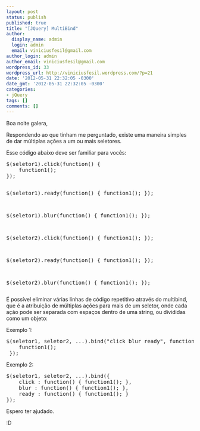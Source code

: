 ```yaml
---
layout: post
status: publish
published: true
title: "[JQuery] MultiBind"
author:
  display_name: admin
  login: admin
  email: viniciusfesil@gmail.com
author_login: admin
author_email: viniciusfesil@gmail.com
wordpress_id: 33
wordpress_url: http://viniciusfesil.wordpress.com/?p=21
date: '2012-05-31 22:32:05 -0300'
date_gmt: '2012-05-31 22:32:05 -0300'
categories:
- jQuery
tags: []
comments: []
---
```

<p>Boa noite galera,</p>
<p>Respondendo ao que tinham me perguntado, existe uma maneira simples de dar m&uacute;ltiplas a&ccedil;&otilde;es a um ou mais seletores.</p>
<p>Esse c&oacute;digo abaixo deve ser familiar para voc&ecirc;s:</p>
<pre>$(seletor1).click(function() { 
    function1();
});

$(seletor1).ready(function() { 
    function1();
});

$(seletor1).blur(function() { 
    function1();
});

$(seletor2).click(function() { 
    function1();
});

$(seletor2).ready(function() { 
    function1();
});

$(seletor2).blur(function() { 
    function1();
});</pre>
<p>&Eacute; poss&iacute;vel eliminar v&aacute;rias linhas de c&oacute;digo repetitivo atrav&eacute;s do multibind, que &eacute; a atribui&ccedil;&atilde;o de m&uacute;ltiplas a&ccedil;&otilde;es para mais de um seletor, onde cada a&ccedil;&atilde;o pode ser separada com espa&ccedil;os dentro de uma string, ou divididas como um objeto:</p>
<p>Exemplo 1:</p>
<pre>$(seletor1, seletor2, ...).bind("click blur ready", function () { 
    function1();
 });</pre>
<p>Exemplo 2:</p>
<pre>$(seletor1, seletor2, ...).bind({
    click : function() { function1(); },
    blur : function() { function1(); },
    ready : function() { function1(); }
});</pre>
<p>Espero ter ajudado.</p>
<p>:D</p>
